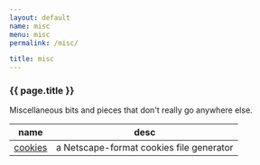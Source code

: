 ```yaml
---
layout: default
name: misc
menu: misc
permalink: /misc/

title: misc
---
```


<h3 class="underline">{{ page.title }}</h3>

Miscellaneous bits and pieces that don't really go anywhere else.

<table class="table table-condensed table-hover">
  <thead>
    <tr>
      <th>name</th>
      <th>desc</th>
    </tr>
  </thead>
  <tbody>
    <tr>
      <td><a href="/misc/cookies">cookies</a></td>
      <td>a Netscape-format cookies file generator</td>
    </tr>
  </tbody>
</table>